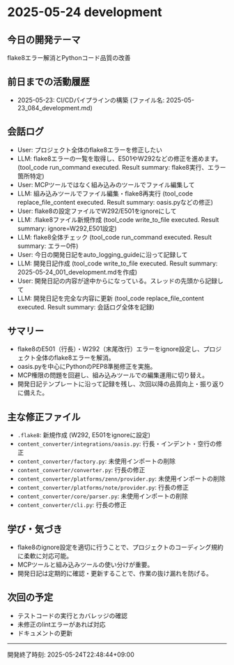 # 2025-05-24 development

## 今日の開発テーマ
flake8エラー解消とPythonコード品質の改善

## 前日までの活動履歴
* 2025-05-23: CI/CDパイプラインの構築 (ファイル名: 2025-05-23_084_development.md)

## 会話ログ
- User: プロジェクト全体のflake8エラーを修正したい
- LLM: flake8エラーの一覧を取得し、E501やW292などの修正を進めます。
  (tool_code run_command executed. Result summary: flake8実行、エラー箇所特定)
- User: MCPツールではなく組み込みのツールでファイル編集して
- LLM: 組み込みツールでファイル編集・flake8再実行 (tool_code replace_file_content executed. Result summary: oasis.pyなどの修正)
- User: flake8の設定ファイルでW292/E501をignoreにして
- LLM: .flake8ファイル新規作成 (tool_code write_to_file executed. Result summary: ignore=W292,E501設定)
- LLM: flake8全体チェック (tool_code run_command executed. Result summary: エラー0件)
- User: 今日の開発日記をauto_logging_guideに沿って記録して
- LLM: 開発日記作成 (tool_code write_to_file executed. Result summary: 2025-05-24_001_development.mdを作成)
- User: 開発日記の内容が途中からになっている。スレッドの先頭から記録して
- LLM: 開発日記を完全な内容に更新 (tool_code replace_file_content executed. Result summary: 会話ログ全体を記録)

## サマリー
- flake8のE501（行長）・W292（末尾改行）エラーをignore設定し、プロジェクト全体のflake8エラーを解消。
- oasis.pyを中心にPythonのPEP8準拠修正を実施。
- MCP権限の問題を回避し、組み込みツールでの編集運用に切り替え。
- 開発日記テンプレートに沿って記録を残し、次回以降の品質向上・振り返りに備えた。

## 主な修正ファイル
- `.flake8`: 新規作成 (W292, E501をignoreに設定)
- `content_converter/integrations/oasis.py`: 行長・インデント・空行の修正
- `content_converter/factory.py`: 未使用インポートの削除
- `content_converter/converter.py`: 行長の修正
- `content_converter/platforms/zenn/provider.py`: 未使用インポートの削除
- `content_converter/platforms/note/provider.py`: 行長の修正
- `content_converter/core/parser.py`: 未使用インポートの削除
- `content_converter/cli.py`: 行長の修正

## 学び・気づき
- flake8のignore設定を適切に行うことで、プロジェクトのコーディング規約に柔軟に対応可能。
- MCPツールと組み込みツールの使い分けが重要。
- 開発日記は定期的に確認・更新することで、作業の抜け漏れを防げる。

## 次回の予定
- テストコードの実行とカバレッジの確認
- 未修正のlintエラーがあれば対応
- ドキュメントの更新

---
開発終了時刻: 2025-05-24T22:48:44+09:00
